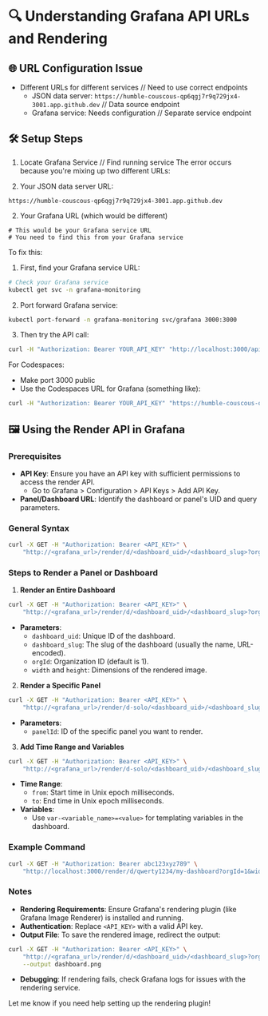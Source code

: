 # 🔍 Understanding Grafana API URLs and Rendering

## 🌐 URL Configuration Issue
- Different URLs for different services // Need to use correct endpoints
  - JSON data server: `https://humble-couscous-qp6qgj7r9q729jx4-3001.app.github.dev` // Data source endpoint
  - Grafana service: Needs configuration // Separate service endpoint

## 🛠️ Setup Steps
1. Locate Grafana Service // Find running service
The error occurs because you're mixing up two different URLs:

1. Your JSON data server URL:
```
https://humble-couscous-qp6qgj7r9q729jx4-3001.app.github.dev
```

2. Your Grafana URL (which would be different)
```
# This would be your Grafana service URL
# You need to find this from your Grafana service
```

To fix this:

1. First, find your Grafana service URL:
```bash
# Check your Grafana service
kubectl get svc -n grafana-monitoring
```

2. Port forward Grafana service:
```bash
kubectl port-forward -n grafana-monitoring svc/grafana 3000:3000
```

3. Then try the API call:
```bash
curl -H "Authorization: Bearer YOUR_API_KEY" "http://localhost:3000/api/dashboards/home"
```

For Codespaces:
- Make port 3000 public
- Use the Codespaces URL for Grafana (something like):
```bash
curl -H "Authorization: Bearer YOUR_API_KEY" "https://humble-couscous-qp6qgj7r9q729jx4-3000.app.github.dev/api/dashboards/home"
```

## 🖼️ Using the Render API in Grafana

### Prerequisites
- **API Key**: Ensure you have an API key with sufficient permissions to access the render API.
  - Go to Grafana > Configuration > API Keys > Add API Key.
- **Panel/Dashboard URL**: Identify the dashboard or panel's UID and query parameters.

### General Syntax
```bash
curl -X GET -H "Authorization: Bearer <API_KEY>" \
    "http://<grafana_url>/render/d/<dashboard_uid>/<dashboard_slug>?orgId=<org_id>&<other_parameters>"
```

### Steps to Render a Panel or Dashboard

1. **Render an Entire Dashboard**
```bash
curl -X GET -H "Authorization: Bearer <API_KEY>" \
    "http://<grafana_url>/render/d/<dashboard_uid>/<dashboard_slug>?orgId=1&width=1000&height=500"
```
- **Parameters**:
  - `dashboard_uid`: Unique ID of the dashboard.
  - `dashboard_slug`: The slug of the dashboard (usually the name, URL-encoded).
  - `orgId`: Organization ID (default is 1).
  - `width` and `height`: Dimensions of the rendered image.

2. **Render a Specific Panel**
```bash
curl -X GET -H "Authorization: Bearer <API_KEY>" \
    "http://<grafana_url>/render/d-solo/<dashboard_uid>/<dashboard_slug>?orgId=1&panelId=<panel_id>&width=1000&height=500"
```
- **Parameters**:
  - `panelId`: ID of the specific panel you want to render.

3. **Add Time Range and Variables**
```bash
curl -X GET -H "Authorization: Bearer <API_KEY>" \
    "http://<grafana_url>/render/d-solo/<dashboard_uid>/<dashboard_slug>?orgId=1&panelId=<panel_id>&from=1672531200000&to=1672617600000&var-host=myhost"
```
- **Time Range**:
  - `from`: Start time in Unix epoch milliseconds.
  - `to`: End time in Unix epoch milliseconds.
- **Variables**:
  - Use `var-<variable_name>=<value>` for templating variables in the dashboard.

### Example Command
```bash
curl -X GET -H "Authorization: Bearer abc123xyz789" \
    "http://localhost:3000/render/d/qwerty1234/my-dashboard?orgId=1&width=1000&height=500"
```

### Notes
- **Rendering Requirements**: Ensure Grafana's rendering plugin (like Grafana Image Renderer) is installed and running.
- **Authentication**: Replace `<API_KEY>` with a valid API key.
- **Output File**: To save the rendered image, redirect the output:
```bash
curl -X GET -H "Authorization: Bearer <API_KEY>" \
    "http://<grafana_url>/render/d/<dashboard_uid>/<dashboard_slug>?orgId=1&width=1000&height=500" \
    --output dashboard.png
```
- **Debugging**: If rendering fails, check Grafana logs for issues with the rendering service.

Let me know if you need help setting up the rendering plugin!